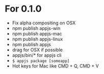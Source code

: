 # For 0.1.0

* Fix alpha compositing on OSX
* npm publish appjs-win
* npm publish appjs-mac
* npm publish appjs-linux
* npm publish appjs
* drag for OSX if possible
* appjs/bin/* for appjs cli
* `$ appjs package [someapp]`
* Hot keys for Mac like CMD + Q, CMD + V
